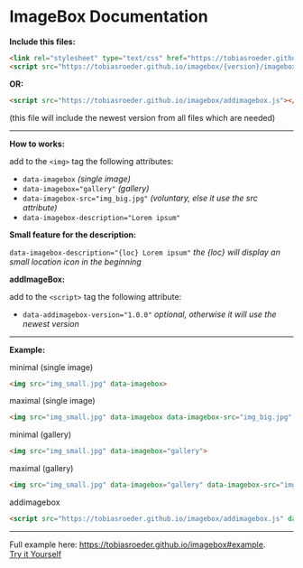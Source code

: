 # ImageBox Documentation

**Include this files:**
```html
<link rel="stylesheet" type="text/css" href="https://tobiasroeder.github.io/imagebox/{version}/imagebox.min.css">
<script src="https://tobiasroeder.github.io/imagebox/{version}/imagebox.min.js"></script>
```
**OR:**
```html
<script src="https://tobiasroeder.github.io/imagebox/addimagebox.js"></script>
```
(this file will include the newest version from all files which are needed)

---

**How to works:**

add to the `<img>` tag the following attributes:

- `data-imagebox`  _(single image)_
- `data-imagebox="gallery"` _(gallery)_
- `data-imagebox-src="img_big.jpg"` _(voluntary, else it use the src attribute)_
- `data-imagebox-description="Lorem ipsum"`

**Small feature for the description:**

`data-imagebox-description="{loc} Lorem ipsum"` _the {loc} will display an small location icon in the beginning_

**addImageBox:**

add to the `<script>` tag the following attribute:

- `data-addimagebox-version="1.0.0"` _optional, otherwise it will use the newest version_

---

**Example:**

minimal (single image)
```html
<img src="img_small.jpg" data-imagebox>
```
maximal (single image)
```html
<img src="img_small.jpg" data-imagebox data-imagebox-src="img_big.jpg" data-imagebox-description="Lorem ipsum">
```
minimal (gallery)
```html
<img src="img_small.jpg" data-imagebox="gallery">
```
maximal (gallery)
```html
<img src="img_small.jpg" data-imagebox="gallery" data-imagebox-src="img_big.jpg" data-imagebox-description="Lorem ipsum">
```
addimagebox
```html
<script src="https://tobiasroeder.github.io/imagebox/addimagebox.js" data-addimagebox-version="1.0.4"></script>
```

---

Full example here: https://tobiasroeder.github.io/imagebox#example.  
[Try it Yourself](https://codepen.io/tobiasroeder/full/wZeBNL)
